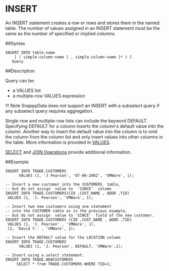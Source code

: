 # INSERT

An INSERT statement creates a row or rows and stores them in the named table. The number of values assigned in an INSERT statement must be the same as the number of specified or implied columns.

##Syntax

``` pre
INSERT INTO table-name
    [ ( simple-column-name [ , simple-column-name ]* ) ]
   Query
```

<a id="reference_2A553C72CF7346D890FC904D8654E062__section_69794C56F9E840C991CE0B3A699D6013"></a>

##Description

Query can be:

-   a VALUES list
-   a multiple-row VALUES expression

!!! Note
	SnappyData does not support an INSERT with a subselect query if any subselect query requires aggregation. </p>
Single-row and multiple-row lists can include the keyword DEFAULT. Specifying DEFAULT for a column inserts the column's default value into the column. Another way to insert the default value into the column is to omit the column from the column list and only insert values into other columns in the table. More information is provided in <a href="ref-valuesexpression.html#reference_9518856325F74F79B13674B8E060E6C5" class="xref" title="The VALUES expression allows construction of a row or a table from other values.">VALUES</a>.

<a href="ref-select.html#reference_29DE31649A5149C3B89F958FC5CB6CBE" class="xref" title="A query with an optional ORDER BY CLAUSE and an optional FOR UPDATE clause.">SELECT</a> and <a href="ref-join.html#reference_9518856325F74F79B13674B8E060E6C5" class="xref" title="Perform joins between two tables.">JOIN Operations</a> provide additional information.

<a id="reference_2A553C72CF7346D890FC904D8654E062__section_33D88974B03A45EC91226B0D46C14549"></a>


##Example

``` pre
INSERT INTO TRADE.CUSTOMERS
      VALUES (1, 'J Pearson', '07-06-2002', 'VMWare', 1);

-- Insert a new customer into the CUSTOMERS  table,
-- but do not assign  value to  'SINCE'  column
INSERT INTO TRADE.CUSTOMERS(CID ,CUST_NAME , ADDR ,TID)
 VALUES (1, 'J. Pearson', 'VMWare', 1);

-- Insert two new customers using one statement 
-- into the CUSTOMER table as in the previous example, 
-- but do not assign  value to 'SINCE'  field of the new customer.
INSERT INTO TRADE.CUSTOMERS (CID ,CUST_NAME , ADDR ,TID)
 VALUES (1, 'J. Pearson' , 'VMWare', 1),
 (2, 'David Y.' , 'VMWare', 1);

-- Insert the DEFAULT value for the LOCATION column
INSERT INTO TRADE.CUSTOMERS
      VALUES (1, 'J. Pearson', DEFAULT, 'VMWare',1);

-- Insert using a select statement.
INSERT INTO TRADE.NEWCUSTOMERS
     SELECT * from TRADE.CUSTOMERS WHERE TID=1;
```


